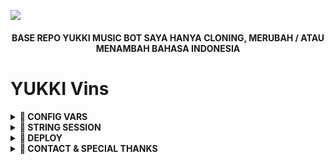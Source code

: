 ![](https://github.com/Rexashh/YukkiRexa/blob/master/d958bb05418639f7ebe67755900f5ad0.gif)

<h4 align="center">
     BASE REPO YUKKI MUSIC BOT SAYA HANYA CLONING, MERUBAH / ATAU MENAMBAH BAHASA INDONESIA
</h4>


    
# YUKKI Vins

<details>
<summary><b>🚀 CONFIG VARS </b></summary>
<br>

- [klik disini](https://github.com/Rexashh/YukkiRexa/blob/master/config/README.md) Untuk Melihat semua vars yang tersedia
</details>

<details>
<summary><b>🚀 STRING SESSION </b></summary>
<br>
<h4>ᴀᴍʙɪʟ sᴇssɪᴏɴ ᴠɪᴀ ᴛᴇʟᴇɢʀᴀᴍ ᴍᴇʟᴀʟᴜɪ xᴀ sᴛʀɪɴɢ ʙᴏᴛ: </h4>    
<p><a href="https://t.me/xastringrobot"><img src="https://img.shields.io/badge/xa%20string%20bot-lightblue?style=for-the-badge&logo=appveyor" width="150""/></a></p> 
</details>

<details>
<summary><b>🚀 DEPLOY </b></summary>
<br>

### ʜᴇʀᴏᴋᴜ   
- klik tombol dibawah untuk deploy via Heroku
<p><a href="https://dashboard.heroku.com/new?template=https://github.com/Rexashh/YukkiRexa/tree/master"><img src="https://img.shields.io/badge/Deploy%20To%20Heroku-blueviolet?style=for-the-badge&logo=heroku" width="150""/></a></p>  

### ᴠᴘs
- Upgrade & Update :
`sudo apt-get update && sudo apt-get upgrade -y`
- Menginstal Paket yang Diperlukan :
`sudo apt-get install python3-pip ffmpeg -y`
- install pip :
`sudo pip3 install -U pip`
- Install Node
`curl -fssL https://deb.nodesource.com/setup_17.x | sudo -E bash - && sudo apt-get install nodejs -y && npm i -g npm`
- Cloning repository
`git clone https://github.com/BTRExo/vins-music &&  cd vins-music`
- install requirements
`pip3 install -U -r requirements.txt`
- Kemudian
`cp sample.env .env`
- Masuk ke .env
`vi .env`
- Masukan semua data
- Setelah semua data dimasukan silahkan `ctrl` `x` dan `y`
- Buat Screen 
`screen -S BotMusic`
- Jalankan bot ketik :
`bash start`

### ᴏᴋᴛᴇᴛᴏ
- Fork Repository ini 
- Klik [OKTETO](https://www.okteto.com)
- Masukan Var dan data mu, untuk melihat var apa saja yang ada silahkan klik dibawah
- [List Variable](https://github.com/Rexashh/YukkiRexa/blob/master/config/README.md)

### ʟɪsᴛ ᴘᴇʀɪɴᴛᴀʜ
- Klik [disini](https://github.com/Rexashh/YukkiRexa/blob/master/strings/command.yml) untuk melihat semua perintah pada bot music

</details>

<details>
<summary><b>🚀 CONTACT & SPECIAL THANKS</b></summary>

## ᴄᴏɴᴛᴀᴄᴛ
- [ᴄʜᴀɴɴᴇʟ](https://t.me/)
- [ɢʀᴏᴜᴘ](https://t.me/)
- [ᴏᴡɴᴇʀ](https://t.me/Nekocannn)

## sᴘᴇᴄɪᴀʟ ᴛʜᴀɴᴋs

sᴘᴇᴄɪᴀʟ ᴛʜᴀɴᴋs ᴜɴᴛᴜᴋ ᴛᴇᴀᴍ ʏᴜᴋᴋɪ sᴇʙᴀɢᴀɪ ʙᴀsᴇ ᴅᴀʀɪ ʀᴇᴘᴏ ɪɴɪ:

- [TeamYukki](https://github.com/TeamYukki)
